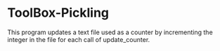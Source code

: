 # ToolBox-Pickling
This program updates a text file used as a counter by incrementing the integer in the file for each call of update_counter. 
